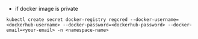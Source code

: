 - if docker image is private
  
```kubectl create secret docker-registry regcred --docker-username=<dockerhub-username> --docker-password=<dockerhub-password> --docker-email=<your-email> -n <namespace-name>```
